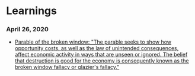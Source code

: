 # Learnings

### April 26, 2020
- [Parable of the broken window: "The parable seeks to show how opportunity costs, as well as the law of unintended consequences, affect economic activity in ways that are unseen or ignored. The belief that destruction is good for the economy is consequently known as the broken window fallacy or glazier's fallacy."](https://en.wikipedia.org/wiki/Parable_of_the_broken_window)


